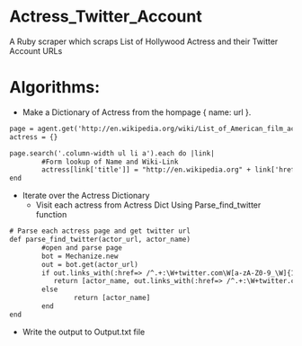 Actress_Twitter_Account
=======================

A Ruby scraper which scraps List of Hollywood Actress and their Twitter Account URLs


Algorithms:
=========

* Make a Dictionary of Actress from the hompage { name: url }.
```html
page = agent.get('http://en.wikipedia.org/wiki/List_of_American_film_actresses')
actress = {}

page.search('.column-width ul li a').each do |link|
        #Form lookup of Name and Wiki-Link
        actress[link['title']] = "http://en.wikipedia.org" + link['href']
end
```

* Iterate over the Actress Dictionary
  * Visit each actress from Actress Dict Using Parse_find_twitter function
```html
# Parse each actress page and get twitter url
def parse_find_twitter(actor_url, actor_name)
        #open and parse page
        bot = Mechanize.new
        out = bot.get(actor_url)
        if out.links_with(:href=> /^.+:\W+twitter.com\W[a-zA-Z0-9_\W]{1,15}$/)[0]
           return [actor_name, out.links_with(:href=> /^.+:\W+twitter.com\W[a-zA-Z0-9_\W]{1,15}$/)[0].href]
        else
                return [actor_name]
        end
end
```

* Write the output to Output.txt file
